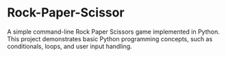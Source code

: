 # Rock-Paper-Scissor
A simple command-line Rock Paper Scissors game implemented in Python. This project demonstrates basic Python programming concepts, such as conditionals, loops, and user input handling.
